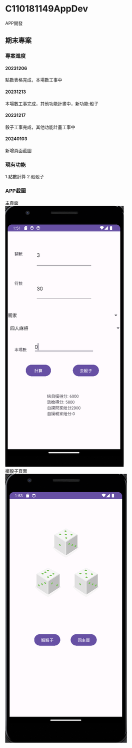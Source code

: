 # C110181149AppDev
APP開發
## 期末專案
### 專案進度
#### 20231206
點數表格完成，本場數工事中
#### 20231213
本場數工事完成，其他功能計畫中，新功能:骰子
#### 20231217
骰子工事完成，其他功能計畫工事中
#### 20240103
新增頁面截圖
### 現有功能
1.點數計算
2.骰骰子
### APP截圖
主頁面<br>
![主頁面](%20screenshot/Main.png)<br>
擲骰子頁面<br>
![擲骰子](%20screenshot/Dice.png)